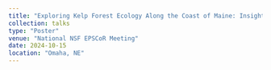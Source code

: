 ```yaml
---
title: "Exploring Kelp Forest Ecology Along the Coast of Maine: Insights from eDNA"
collection: talks
type: "Poster"
venue: "National NSF EPSCoR Meeting"
date: 2024-10-15
location: "Omaha, NE"
---
```

